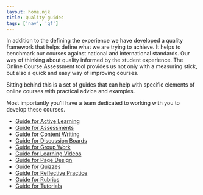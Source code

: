 ```yaml
---
layout: home.njk
title: Quality guides
tags: ['nav', 'qf']
---
```


In addition to the defining the experience we have developed a quality framework that helps define what we are trying to achieve. It helps to benchmark our courses against national and international standards. Our way of thinking about quality informed by the student experience. The Online Course Assessment tool provides us not only with a measuring stick, but also a quick and easy way of improving courses.

Sitting behind this is a set of guides that can help with specific elements of online courses with practical advice and examples. 

Most importantly you’ll have a team dedicated to working with you to develop these courses. 

- [Guide for Active Learning](https://docs.google.com/document/d/161hm0BQZ74tQVPyBSDW9zw1KJi-9w5cYCCii6UjScWo/edit?usp=sharing)
- [Guide for Assessments](https://docs.google.com/document/d/17U8ftVi1EmrBLzIdoTAEfEEFSCgMHgy86BJa_Lpx_b8/edit?usp=sharing)
- [Guide for Content Writing](https://docs.google.com/document/d/16CKiy9G4mTGvbv8TFFckTAukOXRzv8Vf7dKJKxZvH0E/edit?usp=sharing)
- [Guide for Discussion Boards](https://docs.google.com/document/d/1B1SOD9rGHH1JhtSKeLwW5YLJrnpq4QK7wdLemYosReo/edit?usp=sharing)
- [Guide for Group Work](https://docs.google.com/document/d/1IwWSGarabT5cgFkyiWmfZkzo9rCFt1ER92Pe1J6sbK0/edit?usp=sharing)
- [Guide for Learning Videos](https://docs.google.com/document/d/1MXH9auQb19hfSM5zyKaMyrFj5FBYzcn-5F50jfgnEg0/edit?usp=sharing)
- [Guide for Page Design](https://docs.google.com/document/d/15XcJFQtJ00gvQs0yG1jGm5Rg3SWZ5gGhM7BKqc5c0go/edit?usp=sharing)
- [Guide for Quizzes](https://docs.google.com/document/d/1mD8xB8sfI4iM1Ic6Rn_6WzFJk6i-Uui_CsYt1Za0L4U/edit?usp=sharing)
- [Guide for Reflective Practice](https://docs.google.com/document/d/1QOK3vbA1ORd0GusoZ661Eiva0KnQrs1Nzdf6xP7w2GY/edit?usp=sharing)
- [Guide for Rubrics](https://docs.google.com/document/d/1tK9V-PLEajjcpaVuJ7xN4IZDE0avZKqGpQywhaKexdw/edit?usp=sharing)
- [Guide for Tutorials](https://docs.google.com/document/d/1LzdoVrBgby5BolfOJjHArUT7pzwYy91XshJSZVUoBlk/edit?usp=sharing)
